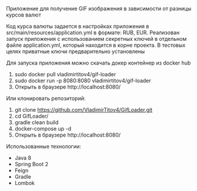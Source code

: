Приложение для получение GIF изображения в зависимости от разницы курсов валют 

Код курса валюты задается в настройках приложения в src/main/resources/application.yml в формате: RUB, EUR.
Реализован запуск приложения с использованием секретных ключей в отдельном файле application.yml, который находится в корне проекта. 
В тестовых целях приватные ключи предварительно установлены  

Для запуска приложения можно скачать докер контейнер из docker hub

1. sudo docker pull vladimirtitov4/gif-loader
2. sudo docker run -p 8080:8080 vladimirtitov4/gif-loader
3. Открыть в браузере http://localhost:8080/

Или клонировать репозиторий:

1. git clone https://github.com/VladimirTitov4/GifLoader.git
2. cd GifLoader/
3. gradle clean build
4. docker-compose up -d
5. Открыть в браузере http://localhost:8080/

Использованные технологии:
- Java 8
- Spring Boot 2
- Feign
- Gradle
- Lombok
